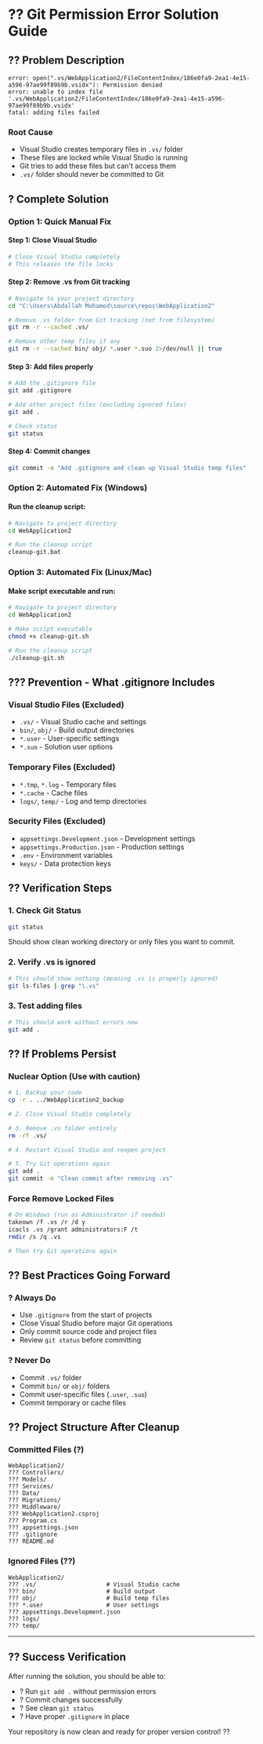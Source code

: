 # ?? **Git Permission Error Solution Guide**

## ?? **Problem Description**
```
error: open(".vs/WebApplication2/FileContentIndex/186e0fa9-2ea1-4e15-a596-97ae99f89b9b.vsidx"): Permission denied
error: unable to index file '.vs/WebApplication2/FileContentIndex/186e0fa9-2ea1-4e15-a596-97ae99f89b9b.vsidx'
fatal: adding files failed
```

### **Root Cause**
- Visual Studio creates temporary files in `.vs/` folder
- These files are locked while Visual Studio is running
- Git tries to add these files but can't access them
- `.vs/` folder should never be committed to Git

## ? **Complete Solution**

### **Option 1: Quick Manual Fix**

#### **Step 1: Close Visual Studio**
```bash
# Close Visual Studio completely
# This releases the file locks
```

#### **Step 2: Remove .vs from Git tracking**
```bash
# Navigate to your project directory
cd "C:\Users\Abdallah Mohamed\source\repos\WebApplication2"

# Remove .vs folder from Git tracking (not from filesystem)
git rm -r --cached .vs/

# Remove other temp files if any
git rm -r --cached bin/ obj/ *.user *.suo 2>/dev/null || true
```

#### **Step 3: Add files properly**
```bash
# Add the .gitignore file
git add .gitignore

# Add other project files (excluding ignored files)
git add .

# Check status
git status
```

#### **Step 4: Commit changes**
```bash
git commit -m "Add .gitignore and clean up Visual Studio temp files"
```

### **Option 2: Automated Fix (Windows)**

#### **Run the cleanup script:**
```bash
# Navigate to project directory
cd WebApplication2

# Run the cleanup script
cleanup-git.bat
```

### **Option 3: Automated Fix (Linux/Mac)**

#### **Make script executable and run:**
```bash
# Navigate to project directory
cd WebApplication2

# Make script executable
chmod +x cleanup-git.sh

# Run the cleanup script
./cleanup-git.sh
```

## ??? **Prevention - What .gitignore Includes**

### **Visual Studio Files (Excluded)**
- `.vs/` - Visual Studio cache and settings
- `bin/`, `obj/` - Build output directories
- `*.user` - User-specific settings
- `*.suo` - Solution user options

### **Temporary Files (Excluded)**
- `*.tmp`, `*.log` - Temporary files
- `*.cache` - Cache files
- `logs/`, `temp/` - Log and temp directories

### **Security Files (Excluded)**
- `appsettings.Development.json` - Development settings
- `appsettings.Production.json` - Production settings
- `.env` - Environment variables
- `keys/` - Data protection keys

## ?? **Verification Steps**

### **1. Check Git Status**
```bash
git status
```
Should show clean working directory or only files you want to commit.

### **2. Verify .vs is ignored**
```bash
# This should show nothing (meaning .vs is properly ignored)
git ls-files | grep "\.vs"
```

### **3. Test adding files**
```bash
# This should work without errors now
git add .
```

## ?? **If Problems Persist**

### **Nuclear Option (Use with caution)**
```bash
# 1. Backup your code
cp -r . ../WebApplication2_backup

# 2. Close Visual Studio completely

# 3. Remove .vs folder entirely
rm -rf .vs/

# 4. Restart Visual Studio and reopen project

# 5. Try Git operations again
git add .
git commit -m "Clean commit after removing .vs"
```

### **Force Remove Locked Files**
```bash
# On Windows (run as Administrator if needed)
takeown /f .vs /r /d y
icacls .vs /grant administrators:F /t
rmdir /s /q .vs

# Then try Git operations again
```

## ?? **Best Practices Going Forward**

### **? Always Do**
- Use `.gitignore` from the start of projects
- Close Visual Studio before major Git operations
- Only commit source code and project files
- Review `git status` before committing

### **? Never Do**
- Commit `.vs/` folder
- Commit `bin/` or `obj/` folders
- Commit user-specific files (`.user`, `.suo`)
- Commit temporary or cache files

## ?? **Project Structure After Cleanup**

### **Committed Files (?)**
```
WebApplication2/
??? Controllers/
??? Models/
??? Services/
??? Data/
??? Migrations/
??? Middleware/
??? WebApplication2.csproj
??? Program.cs
??? appsettings.json
??? .gitignore
??? README.md
```

### **Ignored Files (??)**
```
WebApplication2/
??? .vs/                    # Visual Studio cache
??? bin/                    # Build output
??? obj/                    # Build temp files
??? *.user                  # User settings
??? appsettings.Development.json
??? logs/
??? temp/
```

---

## ?? **Success Verification**

After running the solution, you should be able to:
- ? Run `git add .` without permission errors
- ? Commit changes successfully
- ? See clean `git status`
- ? Have proper `.gitignore` in place

Your repository is now clean and ready for proper version control! ??